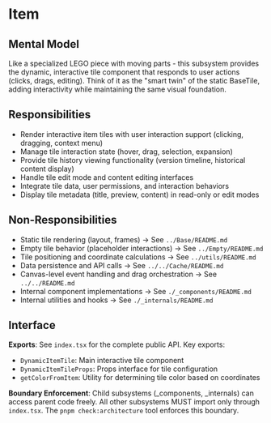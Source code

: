 # Item

## Mental Model
Like a specialized LEGO piece with moving parts - this subsystem provides the dynamic, interactive tile component that responds to user actions (clicks, drags, editing). Think of it as the "smart twin" of the static BaseTile, adding interactivity while maintaining the same visual foundation.

## Responsibilities
- Render interactive item tiles with user interaction support (clicking, dragging, context menu)
- Manage tile interaction state (hover, drag, selection, expansion)
- Provide tile history viewing functionality (version timeline, historical content display)
- Handle tile edit mode and content editing interfaces
- Integrate tile data, user permissions, and interaction behaviors
- Display tile metadata (title, preview, content) in read-only or edit modes

## Non-Responsibilities
- Static tile rendering (layout, frames) → See `../Base/README.md`
- Empty tile behavior (placeholder interactions) → See `../Empty/README.md`
- Tile positioning and coordinate calculations → See `../utils/README.md`
- Data persistence and API calls → See `../../Cache/README.md`
- Canvas-level event handling and drag orchestration → See `../../README.md`
- Internal component implementations → See `./_components/README.md`
- Internal utilities and hooks → See `./_internals/README.md`

## Interface
**Exports**: See `index.tsx` for the complete public API. Key exports:
- `DynamicItemTile`: Main interactive tile component
- `DynamicItemTileProps`: Props interface for tile configuration
- `getColorFromItem`: Utility for determining tile color based on coordinates

**Boundary Enforcement**: Child subsystems (\_components, \_internals) can access parent code freely. All other subsystems MUST import only through `index.tsx`. The `pnpm check:architecture` tool enforces this boundary.
